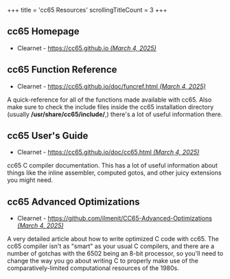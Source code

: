 +++
title               = 'cc65 Resources'
scrollingTitleCount = 3
+++

## cc65 Homepage

- Clearnet - [https://cc65.github.io *(March 4, 2025)*](https://cc65.github.io)

## cc65 Function Reference

- Clearnet - [https://cc65.github.io/doc/funcref.html *(March 4, 2025)*](https://cc65.github.io/doc/funcref.html)

A quick-reference for all of the functions made available with cc65. Also make
sure to check the include files inside the cc65 installation directory (usually
**/usr/share/cc65/include/**,) there's a lot of useful information there.

## cc65 User's Guide

- Clearnet - [https://cc65.github.io/doc/cc65.html *(March 4, 2025)*](https://cc65.github.io/doc/cc65.html)

cc65 C compiler documentation. This has a lot of useful information about things
like the inline assembler, computed gotos, and other juicy extensions you might
need.

## cc65 Advanced Optimizations

- Clearnet - [https://github.com/ilmenit/CC65-Advanced-Optimizations *(March 4, 2025)*](https://github.com/ilmenit/CC65-Advanced-Optimizations)

A very detailed article about how to write optimized C code with cc65. The cc65
compiler isn't as "smart" as your usual C compilers, and there are a number of
gotchas with the 6502 being an 8-bit processor, so you'll need to change the way
you go about writing C to properly make use of the comparatively-limited
computational resources of the 1980s.
